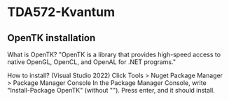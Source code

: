 # TDA572-Kvantum

## OpenTK installation
What is OpenTK? "OpenTK is a library that provides high-speed access to native OpenGL, OpenCL, and OpenAL for .NET programs."

How to install? (Visual Studio 2022)
Click Tools > Nuget Package Manager > Package Manager Console
In the Package Manager Console, write "Install-Package OpenTK" (without ""). Press enter, and it should install. 